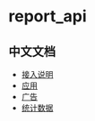 # report_api

## 中文文档

* [接入说明](./zh-CN/advertiser/how-to-access.md)
* [应用](./zh-CN/advertiser/app.md)
* [广告](./zh-CN/advertiser/ad.md)
* [统计数据](./zh-CN/advertiser/stats.md)
